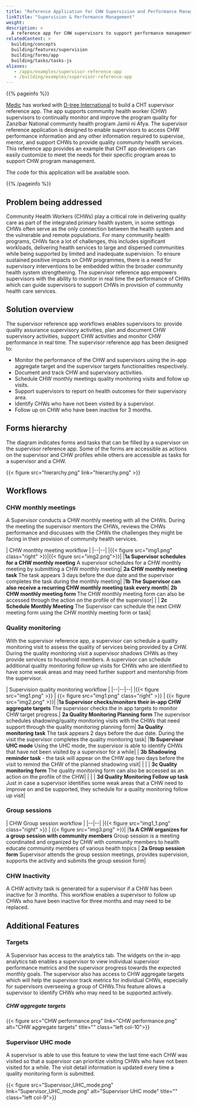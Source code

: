 ```yaml
---
title: "Reference Application for CHW Supervision and Performance Management"
linkTitle: "Supervision & Performance Management"
weight:
description: >
  A reference app for CHW supervisors to support performance management of CHWs using a mobile app.
relatedContent: >
  building/concepts
  building/features/supervision
  building/forms/app
  building/tasks/tasks-js
aliases:
   - /apps/examples/supervisor-reference-app
   - /building/examples/supervisor-reference-app
---
```


{{% pageinfo %}}

[Medic](https://medic.org/) has worked with [D-tree International](https://www.d-tree.org/) to build a CHT supervisor reference app. The app supports community health worker (CHW) supervisors to continually monitor and improve the program quality for Zanzibar National community health program Jamii ni Afya. The supervisor reference application is designed to enable supervisors to access CHW performance information and any other information required to supervise, mentor, and support CHWs to provide quality community health services. This reference app provides an example that CHT app developers can easily customize to meet the needs for their specific program areas to support CHW program management.

The code for this application will be available soon.

{{% /pageinfo %}}

## Problem being addressed
Community Health Workers (CHWs) play a critical role in delivering quality care as part of the integrated primary health system, in some settings CHWs often serve as the only connection between the health system and the vulnerable and remote populations. For many community health programs, CHWs face a lot of challenges, this includes significant workloads, delivering health services to large and dispersed communities while being supported by limited and inadequate supervision. To ensure sustained positive impacts on CHW programmes, there is a need for supervisory interventions to be embedded within the broader community health system strengthening. The  supervisor reference app empowers supervisors with the ability to monitor in real time the performance of CHWs which can guide supervisors to support CHWs in provision of community health care services.

## Solution overview
The supervisor reference app workflows enables supervisors to: provide quality assurance supervisory activities, plan and document CHW supervisory activities, support CHW activities and monitor CHW performance in real time. The supervisor reference app has been designed to:
 * Monitor the performance of the CHW and supervisors using the in-app aggregate target and the supervisor targets functionalities respectively.
 * Document and track CHW and supervisory activities.
 * Schedule CHW monthly meetings quality monitoring visits and follow up visits.
 * Support supervisors to report on health outcomes for their supervisory area.
 * Identify CHWs who have not been visited by a supervisor.
 * Follow up on CHW who have been inactive for 3 months.

## Forms hierarchy
The diagram indicates forms and tasks that can be filled by a supervisor on the supervisor reference app. Some of the forms are accessible as actions on the supervisor and CHW profiles while others are accessible as tasks for a supervisor and a CHW.

{{< figure src="hierarchy.png"  link="hierarchy.png" >}}

## Workflows

### CHW monthly meetings
A Supervisor conducts a CHW monthly meeting with all the CHWs. During the meeting the supervisor mentors the CHWs, reviews the CHWs performance and discusses with the CHWs the challenges they might be facing in their provision of community health services.

| CHW monthly meeting workflow |
|--|--|
|{{< figure src="img1.png"  class="right" >}}|{{< figure src="img2.png">}}|
|**1a Supervisor schedules for a CHW monthly meeting** A supervisor schedules for a CHW monthly meeting by submitting a CHW monthly meeting| **2a CHW monthly meeting task** The task appears 3 days before the due date and the supervisor completes the task during the monthly meeting|
|**1b The Supervisor can also receive a recurring CHW monthly meeting task every month**| **2b CHW monthly meeting form** The CHW monthly meeting form can also be accessed through the action on the profile of the supervisor|
| | **2c Schedule Monthly Meeting** The Supervisor can schedule the next CHW meeting form using the CHW monthly meeting form or task|

### Quality monitoring
With the supervisor reference app, a supervisor can schedule a quality monitoring visit to assess the quality of services being provided by a CHW. During the quality monitoring visit a supervisor shadows CHWs as they provide services to household members. A supervisor can schedule additional quality monitoring follow up visits for CHWs who are identified to have some weak areas and may need further support and mentorship from the supervisor.

| Supervision quality monitoring workflow |
|--|--|--|
|{{< figure src="img1.png" >}} | {{< figure src="img1.png"  class="right" >}} | {{< figure src="img2.png" >}}|
|**1a Supervisor checks/monitors their in-app CHW aggregate targets** The supervisor checks the in app targets to monitor CHW target progress.| **2a Quality Monitoring Planning form** The supervisor schedules shadowing/quality monitoring visits with the CHWs that need support through the quality monitoring planning form| **3a Quality monitoring task** The task appears 2 days before the due date. During the visit the supervisor completes the quality monitoring task|
|**1b Supervisor UHC mode** Using the UHC mode, the supervisor is able to identify CHWs that have not been visited by a supervisor for a while| | **3b Shadowing reminder task** - the task will appear on the CHW app two days before the visit to remind the CHW of the planned shadowing visit|
| | | **3c Quality monitoring form** The quality monitoring form can also be accessed as an action on the profile of the CHW|
| | | **3d Quality Monitoring Follow up task** Just in case a supervisor identifies some weak areas that a CHW need to improve on and be supported, they schedule for a quality monitoring follow up visit|

### Group sessions

| CHW Group session workflow |
|--|--|
|{{< figure src="img1_1.png" class="right" >}} | {{< figure src="img3.png" >}}|
|**1a A CHW organizes for a group session with community members** Group session is a meeting coordinated and organized by CHW with community members to health educate community members of various health topics | **2a Group session form** Supervisor attends the group session meetings, provides supervision, supports the activity and submits the group session form|

### CHW Inactivity
A CHW activity task is generated for a supervisor if a CHW has been inactive for 3 months. This workflow enables a supervisor to follow up CHWs who have been inactive for three months and may need to be replaced.

## Additional Features

### Targets
A Supervisor has access to the analytics tab. The widgets on the in-app analytics tab enables a supervisor to view individual supervisor performance metrics and the supervisor progress towards the expected monthly goals. The supervisor also has access to CHW aggregate targets which will help the supervisor track metrics for individual CHWs, especially for supervisors overseeing a group of CHWs.This feature allows a supervisor to identify CHWs who may need to be supported actively.

##### CHW aggregate targets

{{< figure src="CHW performance.png" link="CHW performance.png" alt="CHW aggregate targets" title="" class="left col-10">}}

### Supervisor UHC mode
A supervisor is able to use this feature to view the last time each CHW was visited so that a supervisor can prioritize visiting CHWs who have not been visited for a while. The visit detail information is updated every time a quality monitoring form is submitted.

{{< figure src="Supervisor_UHC_mode.png" link="Supervisor_UHC_mode.png" alt="Supervisor UHC mode" title="" class="left col-9">}}
